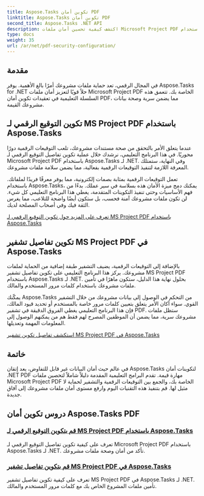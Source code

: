 ```yaml
---
title: Aspose.Tasks تكوين أمان PDF
linktitle: Aspose.Tasks تكوين أمان PDF
second_title: Aspose.Tasks .NET API
description: اكتشف كيفية تحسين أمان ملفات Microsoft Project PDF الخاصة بك باستخدام Aspose.Tasks لـ .NET. تعلم تقنيات التوقيع الرقمي والتشفير.
type: docs
weight: 35
url: /ar/net/pdf-security-configuration/
---
```

## مقدمة

في المجال الرقمي، تعد حماية ملفات مشروعك أمرًا بالغ الأهمية. يوفر Aspose.Tasks for .NET حلاً قويًا لتعزيز أمان ملفات Microsoft Project PDF الخاصة بك. تتعمق هذه السلسلة التعليمية في تعقيدات تكوين أمان PDF، مما يضمن سرية وصحة بيانات مشروعك القيمة.

## تكوين التوقيع الرقمي لـ MS Project PDF باستخدام Aspose.Tasks

عندما يتعلق الأمر بالتحقق من صحة مستندات مشروعك، تلعب التوقيعات الرقمية دورًا محوريًا. في هذا البرنامج التعليمي، نرشدك خلال عملية تكوين تفاصيل التوقيع الرقمي لـ Microsoft Project PDF باستخدام Aspose.Tasks لـ .NET. وفي النهاية، ستمتلك المعرفة اللازمة لتنفيذ التوقيعات الرقمية بفعالية، مما يضمن سلامة ملفات مشروعك.

تعمل التوقيعات الرقمية بمثابة بصمات إلكترونية، مما يوفر معرفًا فريدًا لملفاتك. باستخدام Aspose.Tasks، يمكنك دمج ميزة الأمان هذه بسلاسة في سير عملك. بدءًا من فهم الأساسيات وحتى تنفيذ التكوينات المتقدمة، يغطي هذا البرنامج التعليمي كل شيء. لن تكون ملفات مشروعك آمنة فحسب، بل ستكون أيضًا واضحة للتلاعب، مما يغرس الثقة فيك وفي أصحاب المصلحة لديك.

[تعرف على المزيد حول تكوين التوقيع الرقمي لـ MS Project PDF باستخدام Aspose.Tasks](./pdf-digital-signature-details/)

## تكوين تفاصيل تشفير MS Project PDF في Aspose.Tasks

بالإضافة إلى التوقيعات الرقمية، يضيف التشفير طبقة إضافية من الحماية لملفات مشروعك. يركز هذا البرنامج التعليمي على تكوين تفاصيل تشفير MS Project PDF باستخدام Aspose.Tasks لـ .NET. بحلول نهاية هذا الدليل، ستكون ماهرًا في تأمين ملفات مشروعك باستخدام كلمات مرور المستخدم والمالك.

يمكّنك Aspose.Tasks من التحكم في الوصول إلى بيانات مشروعك من خلال التشفير القوي. سواء أكان الأمر يتعلق بتعيين كلمات مرور خاصة بالمستخدم أو تحديد قيود المالك، فإن هذا البرنامج التعليمي يغطي الفروق الدقيقة في تشفير PDF. ستظل ملفات مشروعك سرية، مما يضمن أن الموظفين المصرح لهم فقط هم من يمكنهم الوصول إلى المعلومات المهمة وتعديلها.

[استكشف تفاصيل تكوين تشفير MS Project PDF في Aspose.Tasks](./pdf-encryption-details/)

## خاتمة

في عالم حيث أمان البيانات غير قابل للتفاوض، يعد إتقان Aspose.Tasks لتكوينات أمان .NET PDF مهارة قيمة. تقدم البرامج التعليمية المقدمة دليلاً شاملاً لتحصين ملفات Microsoft Project PDF الخاصة بك، والجمع بين التوقيعات الرقمية والتشفير لحماية لا مثيل لها. قم بتنفيذ هذه التقنيات اليوم وارفع مستوى أمان ملفات مشروعك إلى آفاق جديدة.

## دروس تكوين أمان Aspose.Tasks PDF
### [قم بتكوين التوقيع الرقمي لـ MS Project PDF باستخدام Aspose.Tasks](./pdf-digital-signature-details/)
تعرف على كيفية تكوين تفاصيل التوقيع الرقمي لـ Microsoft Project PDF باستخدام Aspose.Tasks لـ .NET. تأكد من أمان وصحة ملفات مشروعك.
### [قم بتكوين تفاصيل تشفير MS Project PDF في Aspose.Tasks](./pdf-encryption-details/)
تعرف على كيفية تكوين تفاصيل تشفير MS Project PDF في Aspose.Tasks لـ .NET. تأمين ملفات المشروع الخاص بك مع كلمات مرور المستخدم والمالك.